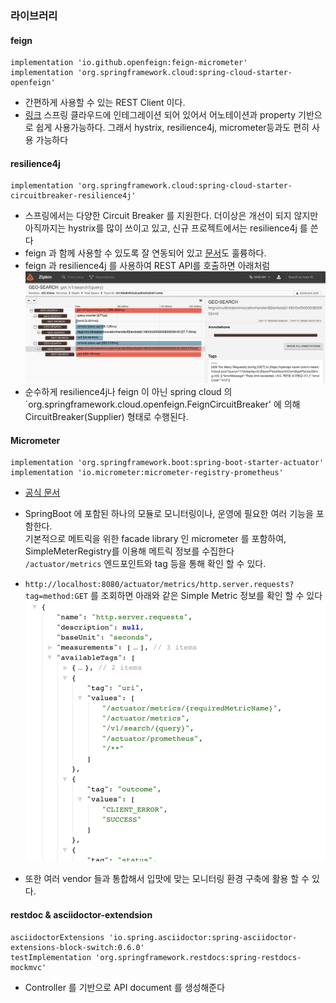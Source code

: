 ### 라이브러리

#### feign

```
implementation 'io.github.openfeign:feign-micrometer'
implementation 'org.springframework.cloud:spring-cloud-starter-openfeign'    
```

* 간편하게 사용할 수 있는 REST Client 이다.
* [링크](https://spring.io/projects/spring-cloud-openfeign) 스프링 클라우드에 인테그레이션 되어 있어서 어노테이션과 property 기반으로 쉽게 사용가능하다. 그래서
  hystrix, resilience4j, micrometer등과도 편히 사용 가능하다

#### resilience4j

```
implementation 'org.springframework.cloud:spring-cloud-starter-circuitbreaker-resilience4j'
```

* 스프링에서는 다양한 Circuit Breaker 를 지원한다. 더이상은 개선이 되지 않지만 아직까지는 hystrix를 많이 쓰이고 있고, 신규 프로젝트에서는 resilience4j 를 쓴다
* feign 과 함께 사용할 수 있도록 잘 연동되어 있고 [문서](https://resilience4j.readme.io/docs/feign)도 훌륭하다.
* feign 과 resilience4j 를 사용하여 REST API를 호출하면 아래처럼
  ![그림](images/zipkin2.png)
* 순수하게 resilience4j나 feign 이 아닌 spring cloud 의 `org.springframework.cloud.openfeign.FeignCircuitBreaker' 에 의해
  CircuitBreaker(Supplier) 형태로 수행된다.

#### Micrometer

```
implementation 'org.springframework.boot:spring-boot-starter-actuator'
implementation 'io.micrometer:micrometer-registry-prometheus'
```

* [공식 문서](https://docs.spring.io/spring-boot/docs/current/reference/html/actuator.html)
* SpringBoot 에 포함된 하나의 모듈로 모니터링이나, 운영에 필요한 여러 기능을 포함한다.</br>
  기본적으로 메트릭을 위한 facade library 인 micrometer 를 포함하여, SimpleMeterRegistry를 이용해 메트릭 정보를 수집한다 </br>
  `/actuator/metrics` 엔드포인트와 tag 등을 통해 확인 할 수 있다.

* `http://localhost:8080/actuator/metrics/http.server.requests?tag=method:GET` 를 조회하면 아래와 같은 Simple Metric 정보를 확인 할 수 있다
  ![그림](images/micrometer.png)
* 또한 여러 vendor 들과 통합해서 입맛에 맞는 모니터링 환경 구축에 활용 할 수 있다.

#### restdoc & asciidoctor-extendsion

```
asciidoctorExtensions 'io.spring.asciidoctor:spring-asciidoctor-extensions-block-switch:0.6.0'
testImplementation 'org.springframework.restdocs:spring-restdocs-mockmvc'
```

* Controller 를 기반으로 API document 를 생성해준다

